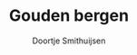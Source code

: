 ---
title: "Gouden bergen"
author: "Doortje Smithuijsen"
isbn: ""
isbn13: ""
rating: "4"
publisher: "De Bezige Bij"
pages: ""
publishYear: "2020"
read: "2020"
goodreads_id: "51675809"
---